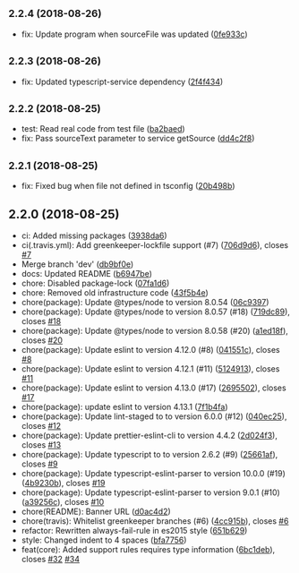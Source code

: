 ## <small>2.2.4 (2018-08-26)</small>

* fix: Update program when sourceFile was updated ([0fe933c](https://github.com/unlight/eslint-plugin-tslint2/commit/0fe933c))

## <small>2.2.3 (2018-08-26)</small>

* fix: Updated typescript-service dependency ([2f4f434](https://github.com/unlight/eslint-plugin-tslint2/commit/2f4f434))

## <small>2.2.2 (2018-08-25)</small>

* test: Read real code from test file ([ba2baed](https://github.com/unlight/eslint-plugin-tslint2/commit/ba2baed))
* fix: Pass sourceText parameter to service getSource ([dd4c2f8](https://github.com/unlight/eslint-plugin-tslint2/commit/dd4c2f8))

## <small>2.2.1 (2018-08-25)</small>

* fix: Fixed bug when file not defined in tsconfig ([20b498b](https://github.com/unlight/eslint-plugin-tslint2/commit/20b498b))

## 2.2.0 (2018-08-25)

* ci: Added missing packages ([3938da6](https://github.com/unlight/eslint-plugin-tslint2/commit/3938da6))
* ci(.travis.yml): Add greenkeeper-lockfile support (#7) ([706d9d6](https://github.com/unlight/eslint-plugin-tslint2/commit/706d9d6)), closes [#7](https://github.com/unlight/eslint-plugin-tslint2/issues/7)
* Merge branch 'dev' ([db9bf0e](https://github.com/unlight/eslint-plugin-tslint2/commit/db9bf0e))
* docs: Updated README ([b6947be](https://github.com/unlight/eslint-plugin-tslint2/commit/b6947be))
* chore: Disabled package-lock ([07fa1d6](https://github.com/unlight/eslint-plugin-tslint2/commit/07fa1d6))
* chore: Removed old infrastructure code ([43f5b4e](https://github.com/unlight/eslint-plugin-tslint2/commit/43f5b4e))
* chore(package): Update @types/node to version 8.0.54 ([06c9397](https://github.com/unlight/eslint-plugin-tslint2/commit/06c9397))
* chore(package): Update @types/node to version 8.0.57 (#18) ([719dc89](https://github.com/unlight/eslint-plugin-tslint2/commit/719dc89)), closes [#18](https://github.com/unlight/eslint-plugin-tslint2/issues/18)
* chore(package): Update @types/node to version 8.0.58 (#20) ([a1ed18f](https://github.com/unlight/eslint-plugin-tslint2/commit/a1ed18f)), closes [#20](https://github.com/unlight/eslint-plugin-tslint2/issues/20)
* chore(package): Update eslint to version 4.12.0 (#8) ([041551c](https://github.com/unlight/eslint-plugin-tslint2/commit/041551c)), closes [#8](https://github.com/unlight/eslint-plugin-tslint2/issues/8)
* chore(package): Update eslint to version 4.12.1 (#11) ([5124913](https://github.com/unlight/eslint-plugin-tslint2/commit/5124913)), closes [#11](https://github.com/unlight/eslint-plugin-tslint2/issues/11)
* chore(package): Update eslint to version 4.13.0 (#17) ([2695502](https://github.com/unlight/eslint-plugin-tslint2/commit/2695502)), closes [#17](https://github.com/unlight/eslint-plugin-tslint2/issues/17)
* chore(package): update eslint to version 4.13.1 ([7f1b4fa](https://github.com/unlight/eslint-plugin-tslint2/commit/7f1b4fa))
* chore(package): Update lint-staged to to version 6.0.0 (#12) ([040ec25](https://github.com/unlight/eslint-plugin-tslint2/commit/040ec25)), closes [#12](https://github.com/unlight/eslint-plugin-tslint2/issues/12)
* chore(package): Update prettier-eslint-cli to version 4.4.2 ([2d024f3](https://github.com/unlight/eslint-plugin-tslint2/commit/2d024f3)), closes [#13](https://github.com/unlight/eslint-plugin-tslint2/issues/13)
* chore(package): Update typescript to to version 2.6.2 (#9) ([25661af](https://github.com/unlight/eslint-plugin-tslint2/commit/25661af)), closes [#9](https://github.com/unlight/eslint-plugin-tslint2/issues/9)
* chore(package): Update typescript-eslint-parser to version 10.0.0 (#19) ([4b9230b](https://github.com/unlight/eslint-plugin-tslint2/commit/4b9230b)), closes [#19](https://github.com/unlight/eslint-plugin-tslint2/issues/19)
* chore(package): Update typescript-eslint-parser to version 9.0.1 (#10) ([a39256c](https://github.com/unlight/eslint-plugin-tslint2/commit/a39256c)), closes [#10](https://github.com/unlight/eslint-plugin-tslint2/issues/10)
* chore(README): Banner URL ([d0ac4d2](https://github.com/unlight/eslint-plugin-tslint2/commit/d0ac4d2))
* chore(travis): Whitelist greenkeeper branches (#6) ([4cc915b](https://github.com/unlight/eslint-plugin-tslint2/commit/4cc915b)), closes [#6](https://github.com/unlight/eslint-plugin-tslint2/issues/6)
* refactor: Rewritten always-fail-rule in es2015 style ([651b629](https://github.com/unlight/eslint-plugin-tslint2/commit/651b629))
* style: Changed indent to 4 spaces ([bfa7756](https://github.com/unlight/eslint-plugin-tslint2/commit/bfa7756))
* feat(core): Added support rules requires type information ([6bc1deb](https://github.com/unlight/eslint-plugin-tslint2/commit/6bc1deb)), closes [#32](https://github.com/unlight/eslint-plugin-tslint2/issues/32) [#34](https://github.com/unlight/eslint-plugin-tslint2/issues/34)
